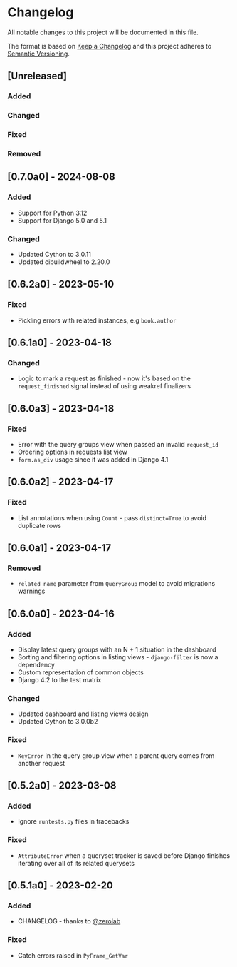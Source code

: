# Changelog

All notable changes to this project will be documented in this file.

The format is based on [Keep a Changelog](https://keepachangelog.com/en/1.0.0/) and this project adheres to [Semantic Versioning](https://semver.org/spec/v2.0.0.html).

## [Unreleased]

### Added

### Changed

### Fixed

### Removed

## [0.7.0a0] - 2024-08-08

### Added

- Support for Python 3.12
- Support for Django 5.0 and 5.1

### Changed

- Updated Cython to 3.0.11
- Updated cibuildwheel to 2.20.0

## [0.6.2a0] - 2023-05-10

### Fixed

- Pickling errors with related instances, e.g `book.author`

## [0.6.1a0] - 2023-04-18

### Changed

- Logic to mark a request as finished - now it's based on the `request_finished` signal instead of using weakref finalizers

## [0.6.0a3] - 2023-04-18

### Fixed

- Error with the query groups view when passed an invalid `request_id`
- Ordering options in requests list view
- `form.as_div` usage since it was added in Django 4.1

## [0.6.0a2] - 2023-04-17

### Fixed

- List annotations when using `Count` - pass `distinct=True` to avoid duplicate rows

## [0.6.0a1] - 2023-04-17

### Removed

- `related_name` parameter from `QueryGroup` model to avoid migrations warnings

## [0.6.0a0] - 2023-04-16

### Added

- Display latest query groups with an N + 1 situation in the dashboard
- Sorting and filtering options in listing views - `django-filter` is now a dependency
- Custom representation of common objects
- Django 4.2 to the test matrix

### Changed

- Updated dashboard and listing views design
- Updated Cython to 3.0.0b2

### Fixed

- `KeyError` in the query group view when a parent query comes from another request

## [0.5.2a0] - 2023-03-08

### Added

- Ignore `runtests.py` files in tracebacks

### Fixed

- `AttributeError` when a queryset tracker is saved before Django finishes iterating over all of its related querysets

## [0.5.1a0] - 2023-02-20

### Added

- CHANGELOG - thanks to [@zerolab](https://github.com/zerolab)

### Fixed

- Catch errors raised in `PyFrame_GetVar`
